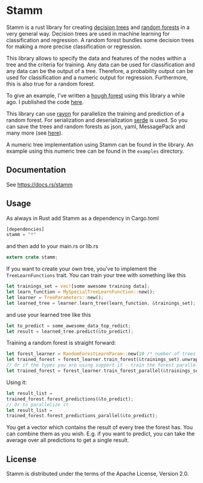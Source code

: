 # Stamm

Stamm is a rust library for creating [decision trees](https://en.wikipedia.org/wiki/Decision_tree) and [random forests](https://en.wikipedia.org/wiki/Random_forest) in a very general way. 
Decision trees are used in machine learning for classification and regression. A random forest bundles some decision trees for making a more precise classification or regression.

This library allows to specify the data and features of the nodes within a tree and the criteria for training. Any data can be used for classification and any data can be the output of a tree. Therefore, a probability output can be used for classification and a numeric output for regression.
Furthermore, this is also true for a random forest.

To give an example, I've written a [hough forest](https://www.robots.ox.ac.uk/~vilem/cvpr2009.pdf) using this library a while ago.
I published the code [here](https://github.com/Entscheider/depthhead).

This library can use [rayon](https://github.com/rayon-rs/rayon) for parallelize the training and prediction of a random forest.
For serialization and deserialization [serde](https://github.com/serde-rs/serde) is used. So you can save the trees and random forests as json, yaml, MessagePack and many more (see [here](https://serde.rs/#data-formats)).

A numeric tree implementation using Stamm can be found in the library. An example using this numeric tree can be found in the `examples` directory.

## Documentation

See https://docs.rs/stamm

## Usage
As always in Rust add Stamm as a dependency in Cargo.toml

```rust
[dependencies]
stamm = "*"
```

and then add to your main.rs or lib.rs


```rust
extern crate stamm;
```

If you want to create your own tree, you've to implement the `TreeLearnFunctions` trait. 
You can train your tree with something like this

```rust
let trainings_set = vec![some awesome training data];
let learn_function = MySpecialTreeLearnFunction::new();
let learner = TreeParameters::new();
let learned_tree = learner.learn_tree(learn_function, &trainings_set);
```

and use your learned tree like this 

```rust
let to_predict = some_awesome_data_top_redict;
let result = learned_tree.predict(&to_predict);
```

Training a random forest is straight forward:

```rust
let forest_learner = RandomForestLearnParam::new(10 /* number of trees */, 50 /* size of the trainings subset used for a tree */, learn_function /* see above */);
let trained_forest = forest_learner.train_forest(&trainings_set).unwrap();
// Or if the types you are using support it - train the forest parallel
let trained_forest = forest_learner.train_forest_parallel(&trainings_set).unwrap();
```

Using it:

```rust
let result_list = 
trained_forest.forest_predictions(&to_predict);
// Or to parallelize it
let result_list = 
trained_forest.forest_predictions_parallel(&to_predict);
```

You get a vector which contains the result of every tree the forest has. You can combine them as you wish. E.g. if you want to predict, you can take the average over all predictions to get a single result.

## License
Stamm is distributed under the terms of the Apache License, Version 2.0.
